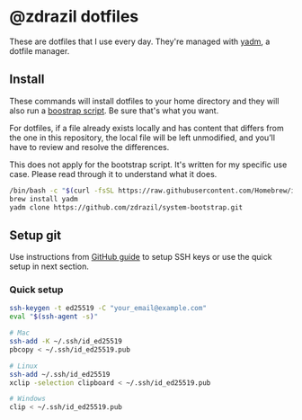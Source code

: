 # @zdrazil dotfiles

These are dotfiles that I use every day. They're managed with [yadm](https://yadm.io/), a dotfile manager.

## Install

These commands will install dotfiles to your home directory and they will also run a [boostrap script](../.config/yadm/bootstrap). Be sure that's what you want.

For dotfiles, if a file already exists locally and has content that differs from the one in this repository, the local file will be left unmodified, and you’ll have to review and resolve the differences.

This does not apply for the bootstrap script. It's written for my specific use case. Please read through it to understand what it does.

```bash
/bin/bash -c "$(curl -fsSL https://raw.githubusercontent.com/Homebrew/install/HEAD/install.sh)"
brew install yadm
yadm clone https://github.com/zdrazil/system-bootstrap.git
```

## Setup git

Use instructions from [GitHub guide](https://docs.github.com/en/github/authenticating-to-github/connecting-to-github-with-ssh/generating-a-new-ssh-key-and-adding-it-to-the-ssh-agent) to setup SSH keys or use the quick setup in next section.

### Quick setup

```bash
ssh-keygen -t ed25519 -C "your_email@example.com"
eval "$(ssh-agent -s)"

# Mac
ssh-add -K ~/.ssh/id_ed25519
pbcopy < ~/.ssh/id_ed25519.pub

# Linux
ssh-add ~/.ssh/id_ed25519
xclip -selection clipboard < ~/.ssh/id_ed25519.pub

# Windows
clip < ~/.ssh/id_ed25519.pub
```
